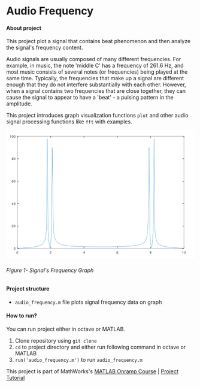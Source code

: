 # Audio Frequency

#### About project

This project plot a signal that contains beat phenomenon and then analyze the signal's frequency content.

Audio signals are usually composed of many different frequencies. For example, in music, the note 'middle C' has a frequency of 261.6 Hz, and most music consists of several notes (or frequencies) being played at the same time.
Typically, the frequencies that make up a signal are different enough that they do not interfere substantially with each other.
However, when a signal contains two frequencies that are close together, they can cause the signal to appear to have a 'beat' - a pulsing pattern in the amplitude.

This project introduces graph visualization functions `plot` and other audio signal processing functions like `fft` with examples.

![](results/frequency.png)

###### Figure 1- Signal's Frequency Graph

#### Project structure
* `audio_frequency.m` file plots signal frequency data on graph

#### How to run?
You can run project either in octave or MATLAB. 
1. Clone repository using `git clone `
2. `cd` to project directory and either run following command in octave or MATLAB
3. `run('audio_frequency.m')` to run `audio_frequency.m`

This project is part of MathWorks's [MATLAB Onramp Course](https://matlabacademy.mathworks.com/R2018b/portal.html?course=gettingstarted) | [Project Tutorial](https://matlabacademy.mathworks.com/R2018b/portal.html?course=gettingstarted#chapter=10&lesson=2&section=1)
